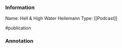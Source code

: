 ### Information

Name:  Hell & High Water Heilemann
Type: [[Podcast]]

#publication


### Annotation

